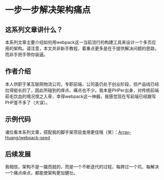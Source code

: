 # 一步一步解决架构痛点

## 这系列文章讲什么？
本系列文章主要介绍如何用webpack这一当前流行的构建工具来设计一个多页应用的架构。请注意，本文并非新手教程，着重点更多是在于提供解决问题的思路，而非手把手带你装逼。

## 作者介绍
本人供职于某互联网物流公司，专职前端，公司虽仍处于创业阶段，但产品线已经拉得挺长的了，因此所碰到的痒点、痛点也不少。我本是PHPer出身，对传统前端茹毛饮血的境况恨之入骨，幸得webpack这一神器，我感觉现在写前端已经跟写PHP差不多了（大误）。

## 示例代码
诸位看本系列文章，搭配我的脚手架项目食用更佳哦（笑）：[Array-Huang/webpack-seed](`https://github.com/Array-Huang/webpack-seed`)


## 后续发展
我相信，架构不是一蹴而就的，而是一个不断迭代的过程，每跨过一个坑、每解决一个痛点痒点，都能使架构更加健壮。